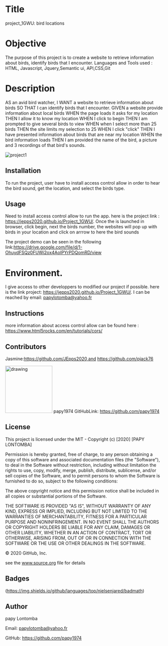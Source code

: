 # Title
project_1GWU:
bird locations

# Objective

The purpose of this project is to create a website to retrieve information about birds, identify birds that I encounter.
Languages and Tools used :
HTML, Javascript, Jquery,Semantic ui, API,CSS,Git
# Description

AS an avid bird watcher, I WANT a website to retrieve information about birds SO THAT I can identify birds that I encounter. GIVEN a website provide information about local birds WHEN the page loads it asks for my location THEN I allow it to know my location WHEN I click to begin THEN I am prompted to give several birds to view WHEN when I select more than 25 birds THEN the site limits my selection to 25 WHEN I click "click" THEN I have presented information about birds that are near my location WHEN the bird information loads THEN I am provided the name of the bird, a picture and 3 recordings of that bird's sounds.


![project1](https://user-images.githubusercontent.com/58053159/84222959-de5ab100-aaa6-11ea-9ccb-da334d24c8cd.png)

## Installation

To run the project, user have to install  access control allow in order to hear the bird sound, get the location, and select the birds type. 

## Usage

Need to install access control allow to run the app. here is the project link : https://jepps2020.github.io/Project_1GWU/. Once the is launched in browser, click begin, next the birds number, the websites will pop up with birds in your location and click on arrrow to here the bird sounds

The project demo can be seen in the following link:https://drive.google.com/file/d/1-OhuydFSQz0FUWi2ox4AoIPYrPDQomRD/view

# Environment.
I give access to other developpers to modified our project if possible. here is the link project: https://jepps2020.github.io/Project_1GWU/. I can be reached by email: papylotomba@yahoo.fr

## Instructions
more information about access control allow can be found here : https://www.html5rocks.com/en/tutorials/cors/

## Contributors

Jasmine:https://github.com/JEpps2020,and https://github.com/pjack76
            
 <img src="https://avatars3.githubusercontent.com/u/58053159?v=4" alt="drawing" width="150" display="inline"/> papy1974  GitHubLink: https://github.com/papy1974

## License 
This project is licensed under the MIT -
Copyright (c) [2020] [PAPY LONTOMBA]

Permission is hereby granted, free of charge, to any person obtaining a copy of this software and associated documentation files (the "Software"), to deal in the Software without restriction, including without limitation the rights to use, copy, modify, merge, publish, distribute, sublicense, and/or sell copies of the Software, and to permit persons to whom the Software is furnished to do so, subject to the following conditions:

The above copyright notice and this permission notice shall be included in all copies or substantial portions of the Software.

THE SOFTWARE IS PROVIDED "AS IS", WITHOUT WARRANTY OF ANY KIND, EXPRESS OR IMPLIED, INCLUDING BUT NOT LIMITED TO THE WARRANTIES OF MERCHANTABILITY, FITNESS FOR A PARTICULAR PURPOSE AND NONINFRINGEMENT. IN NO EVENT SHALL THE AUTHORS OR COPYRIGHT HOLDERS BE LIABLE FOR ANY CLAIM, DAMAGES OR OTHER LIABILITY, WHETHER IN AN ACTION OF CONTRACT, TORT OR OTHERWISE, ARISING FROM, OUT OF OR IN CONNECTION WITH THE SOFTWARE OR THE USE OR OTHER DEALINGS IN THE SOFTWARE.

© 2020 GitHub, Inc.

see the www.source.org file for details


## Badges

(https://img.shields.io/github/languages/top/nielsenjared/badmath)


## Author 

papy Lontomba

Email: papylotomba@yahoo.fr



GitHub: https://github.com/papy1974


